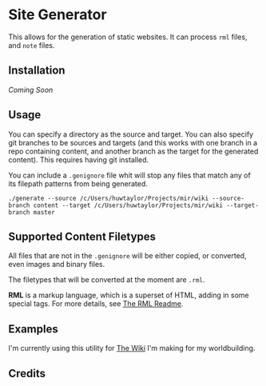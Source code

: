 # Site Generator

This allows for the generation of static websites. It can process `rml` files, and `note` files. 

## Installation

*Coming Soon*

## Usage

You can specify a directory as the source and target.
You can also specify git branches to be sources and targets (and this works with one branch in a repo containing content, and another branch as the target for the generated content). This requires having git installed.

You can include a `.genignore` file whit will stop any files that match any of its filepath patterns from being generated.

`./generate --source /c/Users/huwtaylor/Projects/mir/wiki --source-branch content --target /c/Users/huwtaylor/Projects/mir/wiki --target-branch master`

## Supported Content Filetypes

All files that are not in the `.genignore` will be either copied, or converted, even images and binary files.

The filetypes that will be converted at the moment are `.rml`. 

**RML** is a markup language, which is a superset of HTML, adding in some special tags.
For more details, see [The RML Readme](https://github.com/IMP1/site-generation/blob/master/RML.md).

## Examples

I'm currently using this utility for [The Wiki](https://github.com/IMP1/mir-wiki) I'm making for my worldbuilding.

## Credits